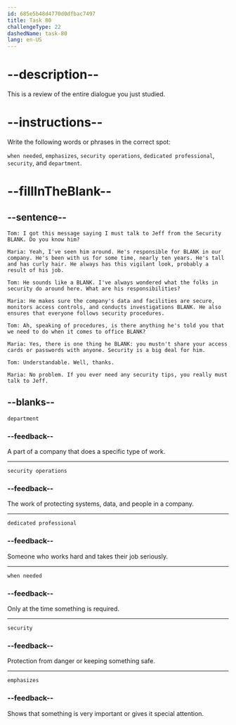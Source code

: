 ```yaml
---
id: 685e5b48d4770d0dfbac7497
title: Task 80
challengeType: 22
dashedName: task-80
lang: en-US
---
```


<!-- REVIEW -->

# --description--

This is a review of the entire dialogue you just studied.

# --instructions--

Write the following words or phrases in the correct spot:

`when needed`, `emphasizes`, `security operations`, `dedicated professional`, `security`, and `department`.

# --fillInTheBlank--

## --sentence--

`Tom: I got this message saying I must talk to Jeff from the Security BLANK. Do you know him?`

`Maria: Yeah, I've seen him around. He's responsible for BLANK in our company. He's been with us for some time, nearly ten years. He's tall and has curly hair. He always has this vigilant look, probably a result of his job.`

`Tom: He sounds like a BLANK. I've always wondered what the folks in security do around here. What are his responsibilities?`

`Maria: He makes sure the company's data and facilities are secure, monitors access controls, and conducts investigations BLANK. He also ensures that everyone follows security procedures.`

`Tom: Ah, speaking of procedures, is there anything he's told you that we need to do when it comes to office BLANK?`

`Maria: Yes, there is one thing he BLANK: you mustn't share your access cards or passwords with anyone. Security is a big deal for him.`

`Tom: Understandable. Well, thanks.`

`Maria: No problem. If you ever need any security tips, you really must talk to Jeff.`

## --blanks--

`department`

### --feedback--

A part of a company that does a specific type of work.

---

`security operations`

### --feedback--

The work of protecting systems, data, and people in a company.

---

`dedicated professional`

### --feedback--

Someone who works hard and takes their job seriously.

---

`when needed`

### --feedback--

Only at the time something is required.

---

`security`

### --feedback--

Protection from danger or keeping something safe.

---

`emphasizes`

### --feedback--

Shows that something is very important or gives it special attention.

